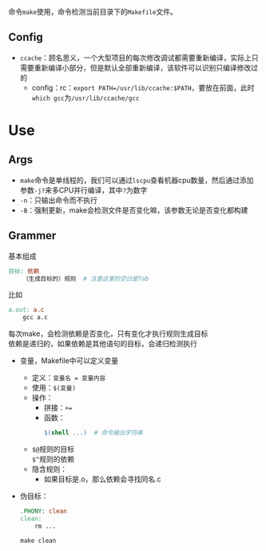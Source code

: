 命令`make`使用，命令检测当前目录下的`Makefile`文件。

## Config

+ `ccache`：顾名思义，一个大型项目的每次修改调试都需要重新编译，实际上只需要重新编译小部分，但是默认全部重新编译，该软件可以识别只编译修改过的
	+ config：rc：`export PATH=/usr/lib/ccache:$PATH`，要放在前面，此时`which gcc`为`/usr/lib/ccache/gcc`

# Use

## Args

+ `make`命令是单线程的，我们可以通过`lscpu`查看机器cpu数量，然后通过添加参数`-j?`来多CPU并行编译，其中`?`为数字
+ `-n`：只输出命令而不执行
+ `-B`：强制更新，make会检测文件是否变化嘛，该参数无论是否变化都构建

## Grammer

基本组成
```makefile
目标: 依赖
	（生成目标的）规则  # 注意这里的空白是Tab
```

比如
```makefile
a.out: a.c
	gcc a.c
```

每次make，会检测依赖是否变化，只有变化才执行规则生成目标  
依赖是递归的，如果依赖是其他语句的目标，会递归检测执行

+ 变量，Makefile中可以定义变量
	+ 定义：`变量名 = 变量内容`
	+ 使用：`$(变量)`
	+ 操作：
		+ 拼接：`+=`
		+ 函数：
			```makefile
			$(shell ...)  # 命令输出字符串
			```
	+ `$@`规则的目标  
		`$^`规则的依赖
	+ 隐含规则：
		+ 如果目标是.o，那么依赖会寻找同名.c

+ 伪目标：
	```makefile
	.PHONY: clean
	clean: 
		rm ...
	```

	```makefile
	make clean
	```
